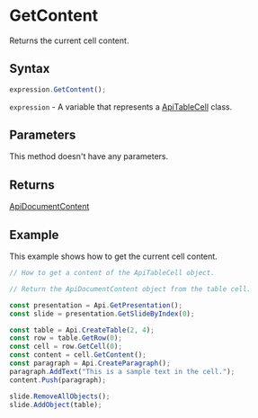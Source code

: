 # GetContent

Returns the current cell content.

## Syntax

```javascript
expression.GetContent();
```

`expression` - A variable that represents a [ApiTableCell](../ApiTableCell.md) class.

## Parameters

This method doesn't have any parameters.

## Returns

[ApiDocumentContent](../../ApiDocumentContent/ApiDocumentContent.md)

## Example

This example shows how to get the current cell content.

```javascript editor-pptx
// How to get a content of the ApiTableCell object.

// Return the ApiDocumentContent object from the table cell.

const presentation = Api.GetPresentation();
const slide = presentation.GetSlideByIndex(0);

const table = Api.CreateTable(2, 4);
const row = table.GetRow(0);
const cell = row.GetCell(0);
const content = cell.GetContent();
const paragraph = Api.CreateParagraph();
paragraph.AddText("This is a sample text in the cell.");
content.Push(paragraph);

slide.RemoveAllObjects();
slide.AddObject(table);

```
